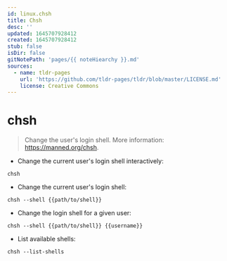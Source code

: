 ```yaml
---
id: linux.chsh
title: Chsh
desc: ''
updated: 1645707928412
created: 1645707928412
stub: false
isDir: false
gitNotePath: 'pages/{{ noteHiearchy }}.md'
sources:
  - name: tldr-pages
    url: 'https://github.com/tldr-pages/tldr/blob/master/LICENSE.md'
    license: Creative Commons
---
```

# chsh

> Change the user's login shell.
> More information: <https://manned.org/chsh>.

- Change the current user's login shell interactively:

`chsh`

- Change the current user's login shell:

`chsh --shell {{path/to/shell}}`

- Change the login shell for a given user:

`chsh --shell {{path/to/shell}} {{username}}`

- List available shells:

`chsh --list-shells`

